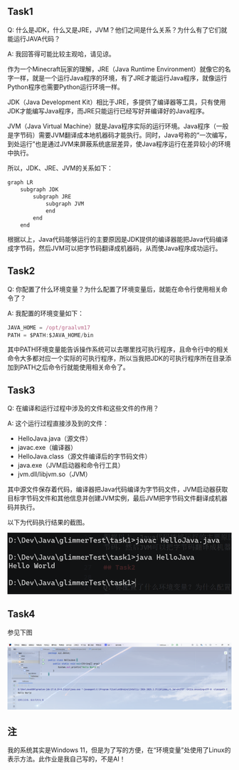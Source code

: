 ## Task1

Q: 什么是JDK，什么又是JRE，JVM？他们之间是什么关系？为什么有了它们就能运行JAVA代码？

A: 我回答得可能比较主观哈，请见谅。

作为一个Minecraft玩家的理解，JRE（Java Runtime Environment）就像它的名字一样，就是一个运行Java程序的环境，有了JRE才能运行Java程序，就像运行Python程序也需要Python运行环境一样。

JDK（Java Development Kit）相比于JRE，多提供了编译器等工具，只有使用JDK才能编写Java程序，而JRE只能运行已经写好并编译好的Java程序。

JVM（Java Virtual Machine）就是Java程序实际的运行环境。Java程序（一般是字节码）需要JVM翻译成本地机器码才能执行。同时，Java号称的“一次编写，到处运行”也是通过JVM来屏蔽系统底层差异，使Java程序运行在差异较小的环境中执行。

所以，JDK、JRE、JVM的关系如下：

```mermaid
graph LR
    subgraph JDK
        subgraph JRE
            subgraph JVM
            end
        end
    end
```

根据以上，Java代码能够运行的主要原因是JDK提供的编译器能把Java代码编译成字节码，然后JVM可以把字节码翻译成机器码，从而使Java程序成功运行。

## Task2

Q: 你配置了什么环境变量？为什么配置了环境变量后，就能在命令行使用相关命令了？

A: 我配置的环境变量如下：
```js
JAVA_HOME = /opt/graalvm17
PATH = $PATH:$JAVA_HOME/bin
```

其中PATH环境变量能告诉操作系统可以去哪里找可执行程序，且命令行中的相关命令大多都对应一个实际的可执行程序，所以当我把JDK的可执行程序所在目录添加到PATH之后命令行就能使用相关命令了。

## Task3

Q: 在编译和运行过程中涉及的文件和这些文件的作用？

A: 这个运行过程直接涉及到的文件：

- HelloJava.java（源文件）
- javac.exe（编译器）
- HelloJava.class（源文件编译后的字节码文件）
- java.exe（JVM启动器和命令行工具）
- jvm.dll/libjvm.so（JVM）

其中源文件保存着代码，编译器把Java代码编译为字节码文件，JVM启动器获取目标字节码文件和其他信息并创建JVM实例，最后JVM把字节码文件翻译成机器码并执行。

以下为代码执行结果的截图。

![命令行截图](screenshot1.png)

## Task4

参见下图

![IDEA截图](screenshot2.png)

## 注

我的系统其实是Windows 11，但是为了写的方便，在“环境变量”处使用了Linux的表示方法。此作业是我自己写的，不是AI！